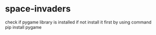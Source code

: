 # space-invaders
check if pygame library is installed
if not install it first by using command
  pip install pygame
